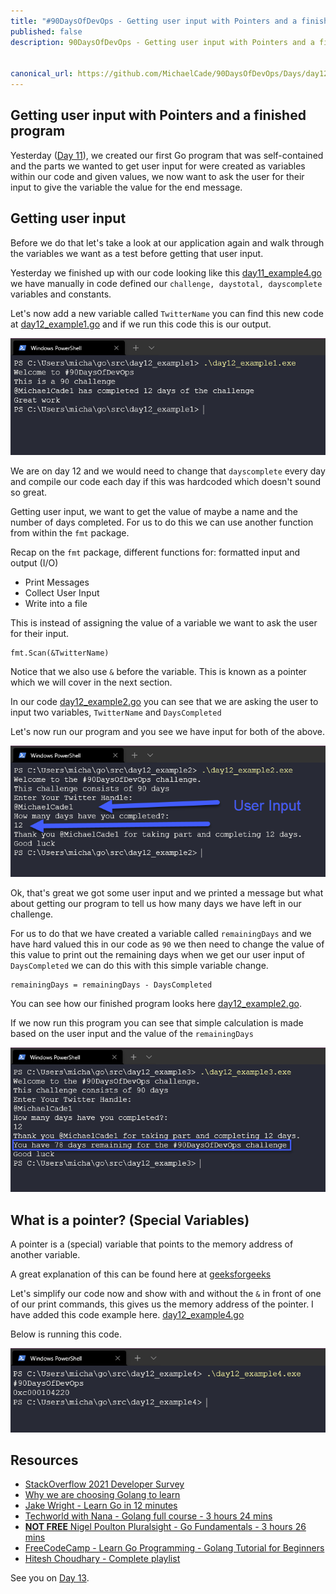 ```yaml
---
title: "#90DaysOfDevOps - Getting user input with Pointers and a finished program - Day 12"
published: false
description: 90DaysOfDevOps - Getting user input with Pointers and a finished program


canonical_url: https://github.com/MichaelCade/90DaysOfDevOps/Days/day12.md 
---
```

## Getting user input with Pointers and a finished program

Yesterday ([Day 11](day11.md)), we created our first Go program that was self-contained and the parts we wanted to get user input for were created as variables within our code and given values, we now want to ask the user for their input to give the variable the value for the end message. 

## Getting user input

Before we do that let's take a look at our application again and walk through the variables we want as a test before getting that user input. 

Yesterday we finished up with our code looking like this [day11_example4.go](Go/day11_example4.go) we have manually in code defined our `challenge, daystotal, dayscomplete` variables and constants. 

Let's now add a new variable called `TwitterName` you can find this new code at [day12_example1.go](Go/day12_example1.go) and if we run this code this is our output. 

![](Images/Day12_Go1.png)

We are on day 12 and we would need to change that `dayscomplete` every day and compile our code each day if this was hardcoded which doesn't sound so great. 

Getting user input, we want to get the value of maybe a name and the number of days completed. For us to do this we can use another function from within the `fmt` package. 

Recap on the `fmt` package, different functions for: formatted input and output (I/O)

- Print Messages 
- Collect User Input 
- Write into a file 

This is instead of assigning the value of a variable we want to ask the user for their input.  

```
fmt.Scan(&TwitterName)
```
Notice that we also use `&` before the variable. This is known as a pointer which we will cover in the next section. 

In our code [day12_example2.go](Go/day12_example2.go) you can see that we are asking the user to input two variables, `TwitterName` and `DaysCompleted`

Let's now run our program and you see we have input for both of the above. 

![](Images/Day12_Go2.png)

Ok, that's great we got some user input and we printed a message but what about getting our program to tell us how many days we have left in our challenge.

For us to do that we have created a variable called `remainingDays` and we have hard valued this in our code as `90` we then need to change the value of this value to print out the remaining days when we get our user input of `DaysCompleted` we can do this with this simple variable change. 

```
remainingDays = remainingDays - DaysCompleted
```
You can see how our finished program looks here [day12_example2.go](Go/day12_example3.go). 

If we now run this program you can see that simple calculation is made based on the user input and the value of the `remainingDays`

![](Images/Day12_Go3.png)

## What is a pointer? (Special Variables)

A pointer is a (special) variable that points to the memory address of another variable. 

A great explanation of this can be found here at [geeksforgeeks](https://www.geeksforgeeks.org/pointers-in-golang/)

Let's simplify our code now and show with and without the `&` in front of one of our print commands, this gives us the memory address of the pointer. I have added this code example here. [day12_example4.go](Go/day12_example4.go) 

Below is running this code. 

![](Images/Day12_Go4.png)

## Resources

- [StackOverflow 2021 Developer Survey](https://insights.stackoverflow.com/survey/2021)
- [Why we are choosing Golang to learn](https://www.youtube.com/watch?v=7pLqIIAqZD4&t=9s)
- [Jake Wright - Learn Go in 12 minutes](https://www.youtube.com/watch?v=C8LgvuEBraI&t=312s) 
- [Techworld with Nana - Golang full course - 3 hours 24 mins](https://www.youtube.com/watch?v=yyUHQIec83I) 
- [**NOT FREE** Nigel Poulton Pluralsight - Go Fundamentals - 3 hours 26 mins](https://www.pluralsight.com/courses/go-fundamentals) 
- [FreeCodeCamp -  Learn Go Programming - Golang Tutorial for Beginners](https://www.youtube.com/watch?v=YS4e4q9oBaU&t=1025s) 
- [Hitesh Choudhary - Complete playlist](https://www.youtube.com/playlist?list=PLRAV69dS1uWSR89FRQGZ6q9BR2b44Tr9N) 

See you on [Day 13](day13.md).


